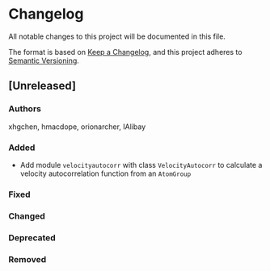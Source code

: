 # Changelog
All notable changes to this project will be documented in this file.

The format is based on [Keep a Changelog](https://keepachangelog.com/en/1.0.0/),
and this project adheres to [Semantic Versioning](https://semver.org/spec/v2.0.0.html).

<!--
The rules for this file:
  * entries are sorted newest-first.
  * summarize sets of changes - don't reproduce every git log comment here.
  * don't ever delete anything.
  * keep the format consistent:
    * do not use tabs but use spaces for formatting
    * 79 char width
    * YYYY-MM-DD date format (following ISO 8601)
  * accompany each entry with github issue/PR number (Issue #xyz)
-->

## [Unreleased]

### Authors
<!-- GitHub usernames of contributors to this release -->
xhgchen, hmacdope, orionarcher, IAlibay

### Added
<!-- New added features -->
  * Add module `velocityautocorr` with class `VelocityAutocorr` to
    calculate a velocity autocorrelation function from an
    `AtomGroup`

### Fixed
<!-- Bug fixes -->

### Changed
<!-- Changes in existing functionality -->

### Deprecated
<!-- Soon-to-be removed features -->

### Removed
<!-- Removed features -->
